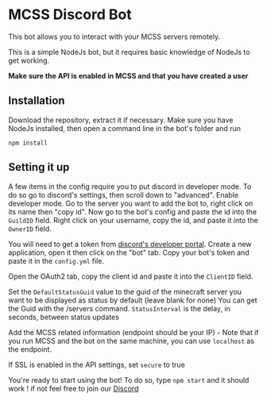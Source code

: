 # MCSS Discord Bot

This bot allows you to interact with your MCSS servers remotely. 

This is a simple NodeJs bot, but it requires basic knowledge of NodeJs to get working. 

**Make sure the API is enabled in MCSS and that you have created a user**

## Installation

Download the repository, extract it if necessary. Make sure you have NodeJs installed, then open a command line in the bot's folder and run

`npm install`

## Setting it up

A few items in the config require you to put discord in developer mode. To do so go to discord's settings, then scroll down to "advanced". Enable developer mode. 
Go to the server you want to add the bot to, right click on its name then "copy id". Now go to the bot's config and paste the id into the `GuildID` field.
Right click on your username, copy the id, and paste it into the `OwnerID` field.


You will need to get a token from [discord's developer portal](https://discord.com/developers/applications). Create a new application, open it then click on the "bot" tab. Copy your bot's token and paste it in the `config.yml` file. 

Open the OAuth2 tab, copy the client id and paste it into the `ClientID` field.

Set the `DefaultStatusGuid` value to the guid of the minecraft server you want to be displayed as status by default (leave blank for none)
You can get the Guid with the /servers command.
`StatusInterval` is the delay, in seconds, between status updates

Add the MCSS related information (endpoint should be your IP) - Note that if you run MCSS and the bot on the same machine, you can use `localhost` as the endpoint.

If SSL is enabled in the API settings, set `secure` to true


You're ready to start using the bot! To do so, type `npm start` and it should work !
if not feel free to join our [Discord](https://discord.gg/DEn89PB)
